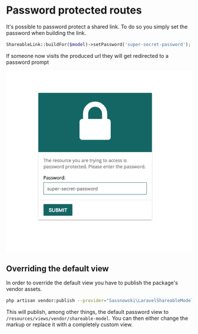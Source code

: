 # Password protected routes

It's possible to password protect a shared link. To do so you simply set the password when building the link.

```php
ShareableLink::buildFor($model)->setPassword('super-secret-password');
```

If someone now visits the produced url they will get redirected to a password prompt

![](.gitbook/assets/screen-shot-2017-08-25-at-14.15.52.png)

## Overriding the default view <a id="overriding"></a>

In order to override the default view you have to publish the package's vendor assets.

```bash
php artisan vendor:publish --provider="Sassnowski\LaravelShareableModel\ShareableLinkServiceProvider"
```

This will publish, among other things, the default password view to `/resources/views/vendor/shareable-model`. You can then either change the markup or replace it with a completely custom view.

